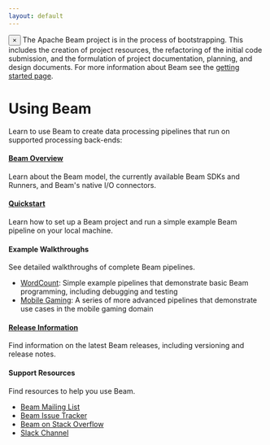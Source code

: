 ```yaml
---
layout: default
---
```

<p>
  <div class="alert alert-info alert-dismissible" role="alert">
  <span class="glyphicon glyphicon-flag" aria-hidden="true"></span>
  <button type="button" class="close" data-dismiss="alert" aria-label="Close"><span aria-hidden="true">&times;</span></button>
  The Apache Beam project is in the process of bootstrapping. This includes the creation of project resources, the refactoring of the initial code submission, and the formulation of project documentation, planning, and design documents. For more information about Beam see the <a href="/getting_started/">getting started page</a>.
  </div>
</p>

# Using Beam
Learn to use Beam to create data processing pipelines that run on supported processing back-ends:

#### [Beam Overview](beam-user-overview.html)
Learn about the Beam model, the currently available Beam SDKs and Runners, and Beam's native I/O connectors.

#### [Quickstart](quickstart.html)
Learn how to set up a Beam project and run a simple example Beam pipeline on your local machine.

#### Example Walkthroughs
See detailed walkthroughs of complete Beam pipelines.

* [WordCount](wordcount-example.html): Simple example pipelines that demonstrate basic Beam programming, including debugging and testing
* [Mobile Gaming](gaming-examples.html): A series of more advanced pipelines that demonstrate use cases in the mobile gaming domain

#### [Release Information](releases.html)
Find information on the latest Beam releases, including versioning and release notes.

#### Support Resources
Find resources to help you use Beam.

* [Beam Mailing List](mailing-list.html)
* [Beam Issue Tracker](beam-jira.html)
* [Beam on Stack Overflow](beam-so-link.html)
* [Slack Channel](slack-link.html)